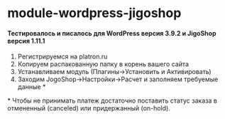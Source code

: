 # module-wordpress-jigoshop

#### Тестировалось и писалось для WordPress версия 3.9.2 и JigoShop версия 1.11.1

1. Регистрируемся на platron.ru
2. Копируем распакованную папку в корень вашего сайта
3. Устанавливаем модуль (Плагины->Установить и Активировать)
4. Заходим JogoShop->Настройки->Расчет и заполняем требуемые данные \*

\* Чтобы не принимать платеж достаточно поставить статус заказа в отмененный (canceled) или придержанный (on-hold).
